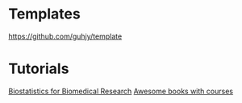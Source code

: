 # Templates
https://github.com/guhjy/template
# Tutorials
[Biostatistics for Biomedical Research](https://github.com/guhjy/bbr)
[Awesome books with courses](https://github.com/guhjy/awesome-book-course-list)
